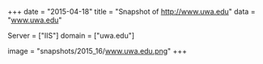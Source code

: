
+++
date = "2015-04-18"
title = "Snapshot of http://www.uwa.edu"
data = "www.uwa.edu"

Server = ["IIS"]
domain = ["uwa.edu"]

  image = "snapshots/2015_16/www.uwa.edu.png"
+++
#
